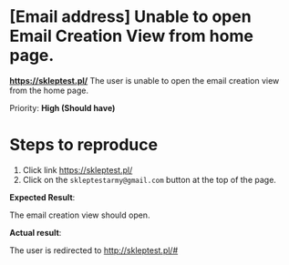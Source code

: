 # [Email address] Unable to open Email Creation View from home page.

**https://skleptest.pl/** The user is unable to open the email creation view from the home page.

Priority: **High (Should have)**

# Steps to reproduce

1. Click link https://skleptest.pl/
2. Click on the `skleptestarmy@gmail.com` button at the top of the page.

**Expected Result**:

The email creation view should open.

**Actual result**:

The user is redirected to http://skleptest.pl/#